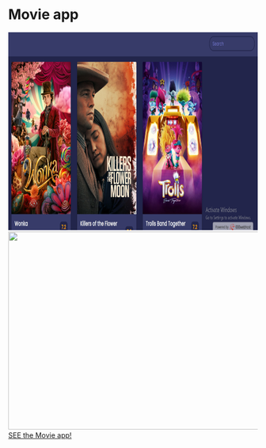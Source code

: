 # Movie app
<img src="Screenshot (168).png" width="1000" height="400">
<img src="0914 (6)-min.gif" width="1000" height="400">
 <a href="https://samtestmovieapp.000webhostapp.com/index%20(2).html">SEE the Movie app!<a>
